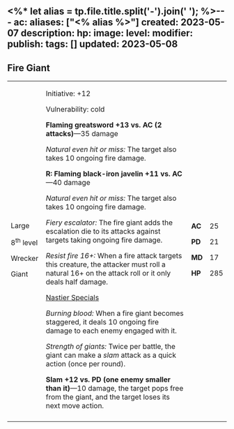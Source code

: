 <%* let alias = tp.file.title.split('-').join(' '); %>---
ac: 
aliases: ["<% alias %>"]
created: 2023-05-07
description: 
hp: 
image: 
level: 
modifier: 
publish: 
tags: []
updated: 2023-05-08
---

## Fire Giant

<table>
<colgroup>
<col style="width: 16%" />
<col style="width: 71%" />
<col style="width: 5%" />
<col style="width: 6%" />
</colgroup>
<tbody>
<tr class="odd">
<td><p>Large</p>
<p>8<sup>th</sup> level</p>
<p>Wrecker</p>
<p>Giant</p></td>
<td><p>Initiative: +12</p>
<p>Vulnerability: cold</p>
<p><strong>Flaming greatsword +13 vs. AC (2 attacks)</strong>—35
damage</p>
<p><em>Natural even hit or miss:</em> The target also takes 10 ongoing
fire damage.</p>
<p><strong>R: Flaming black-iron javelin +11 vs. AC</strong>—40
damage</p>
<p><em>Natural even hit or miss:</em> The target also takes 10 ongoing
fire damage.</p>
<p><em>Fiery escalator:</em> The fire giant adds the escalation die to
its attacks against targets taking ongoing fire damage.</p>
<p><em>Resist fire 16+:</em> When a fire attack targets this creature,
the attacker must roll a natural 16+ on the attack roll or it only deals
half damage.</p>
<p><u>Nastier Specials</u></p>
<p><em>Burning blood:</em> When a fire giant becomes staggered, it deals
10 ongoing fire damage to each enemy engaged with it.</p>
<p><em>Strength of giants:</em> Twice per battle, the giant can make a
<em>slam</em> attack as a quick action (once per round).</p>
<p><strong>Slam +12 vs. PD (one enemy smaller than it)</strong>—10
damage, the target pops free from the giant, and the target loses its
next move action.</p></td>
<td><p><strong>AC</strong></p>
<p><strong>PD</strong></p>
<p><strong>MD</strong></p>
<p><strong>HP</strong></p></td>
<td><p>25</p>
<p>21</p>
<p>17</p>
<p>285</p></td>
</tr>
<tr class="even">
<td></td>
<td></td>
<td></td>
<td></td>
</tr>
</tbody>
</table>
